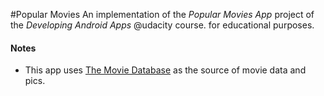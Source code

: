 #Popular Movies
An implementation of the _Popular Movies App_ project of the _Developing Android Apps_ @udacity course. for educational purposes.

#### Notes
- This app uses [The Movie Database](https://www.themoviedb.org/) as the source of movie data and pics.
